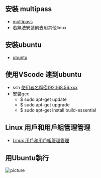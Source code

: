 ## 安裝 multipass 
* [multipass](https://multipass.run/?_ga=2.30218559.1492289971.1615984144-554578233.1615984144)
* 若無法安裝則去用其他linux
## 安裝ubuntu
* [ubuntu](https://www.kjnotes.com/linux/29)
## 使用VScode 連到ubuntu 
* ssh 使用者名稱@192.168.56.xxx
* 安裝gcc
    * $ sudo apt-get update
    * $ sudo apt-get upgrade
    * $ sudo apt-get install build-essential
## Linux 用戶和用戶組管理管理
* [Linux 用戶和用戶組管理管理](https://www.runoob.com/linux/linux-user-manage.html)
## 用Ubuntu執行
![picture](https://github.com/owen4096/sp109b/tree/main/note/week4/week4/1.png)
